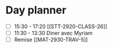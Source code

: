 # Day planner

- [ ] 15:30 - 17:20 [[STT-2920-CLASS-26]]
- [ ] 11:30 - 13:30 Diner avec Myriam
- [ ] Remise [[MAT-2930-TRAV-5]]
